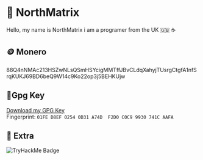 # 🗻 NorthMatrix
Hello, my name is NorthMatrix i am a programer from the UK 🇬🇧 ☕️
## 🪙 Monero
88Q4nNMAc213HSZwNLsQSmHSYcigMMTffJBvCLdqXahyjTUsrgCtgfA1nfSrqKUKJ69BD6beQ9W14c9Ko22op3j5BEHKUjw
## 🔐Gpg Key
[Download my GPG Key](./gpg-key.asc)  
Fingerprint: `01FE D8EF 0254 0D31 A74D  F2D0 C0C9 9930 741C AAFA`
## 🚀 Extra
<img src="https://tryhackme-badges.s3.amazonaws.com/Shifter420.png" alt="TryHackMe Badge" />
